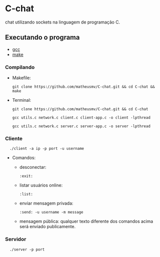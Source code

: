 # C-chat

chat utilizando sockets na linguagem de programação C.

## Executando o programa

 - [gcc](https://gcc.gnu.org/)
 - [make](https://www.gnu.org/software/make/)

### Compilando

 - Makefile:

       git clone https://github.com/matheusmv/C-chat.git && cd C-chat && make

 - Terminal:

       git clone https://github.com/matheusmv/C-chat.git && cd C-chat

       gcc utils.c network.c client.c client-app.c -o client -lpthread

       gcc utils.c network.c server.c server-app.c -o server -lpthread

### Cliente

      ./client -a ip -p port -u username

 - Comandos:

      - desconectar:

            :exit:

      - listar usuários online:

            :list:

      - enviar mensagem privada:

            :send: -u username -m message

      - mensagem pública: qualquer texto diferente dos comandos acima será enviado publicamente.

### Servidor

      ./server -p port

